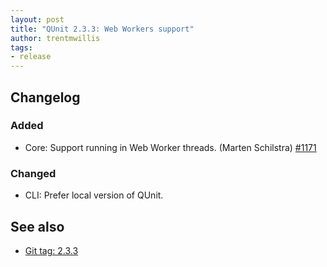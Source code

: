 ```yaml
---
layout: post
title: "QUnit 2.3.3: Web Workers support"
author: trentmwillis
tags:
- release
---
```


## Changelog

### Added

* Core: Support running in Web Worker threads. (Marten Schilstra) [#1171](https://github.com/qunitjs/qunit/pull/1171)

### Changed

* CLI: Prefer local version of QUnit.

## See also

* [Git tag: 2.3.3](https://github.com/qunitjs/qunit/releases/tag/2.3.3)
